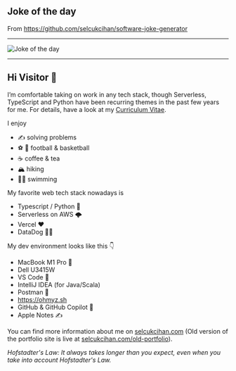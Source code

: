 ## Joke of the day

From https://github.com/selcukcihan/software-joke-generator

----------------

![Joke of the day](https://cihan-software-joke-generator-v2-bucket.s3.us-east-1.amazonaws.com/joke.svg)

----------------

## Hi Visitor 👋

I’m comfortable taking on work in any tech stack, though Serverless, TypeScript and Python have been recurring themes in the past few years for me. For details, have a look at my [Curriculum Vitae](https://selcukcihan.com/resume/selcukcihan.pdf).

I enjoy
* ✍️ solving problems
* ⚽ 🏀 football & basketball
* ☕ coffee & tea
* 🏔️ hiking
* 🏊‍♂️ swimming

My favorite web tech stack nowadays is
* Typescript / Python 🐍
* Serverless on AWS 🌩️
* Vercel ❤️
* DataDog 🐕‍🦺

My dev environment looks like this 👇
* MacBook M1 Pro 🤟
* Dell U3415W
* VS Code 🚀
* IntelliJ IDEA (for Java/Scala)
* Postman 🧪
* https://ohmyz.sh
* GitHub & GitHub Copilot 🙏
* Apple Notes ✍️

You can find more information about me on [selcukcihan.com](https://selcukcihan.com) (Old version of the portfolio site is live at [selcukcihan.com/old-portfolio](https://selcukcihan.com/old-portfolio)).

*Hofstadter's Law: It always takes longer than you expect, even when you take into account Hofstadter's Law.*
